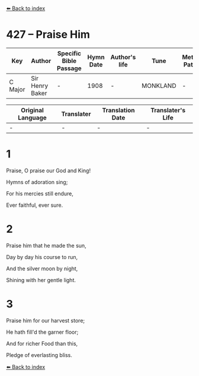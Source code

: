 [⬅️ Back to index](../README.md)

# 427 – Praise Him

Key | Author   | Specific Bible Passage     |Hymn Date |Author's life |Tune |Metrical Pattern   |Composer/Source
-- | --------- | ---------------------------|----------|--------------|-----|-------------------|-------------  
C Major |Sir Henry Baker |- |1908 |- |MONKLAND |- |Arranged

Original Language | Translater | Translation Date   | Translater's Life  
----------------- | --------- | --------------------|-------------     
\- |- |- |-




# 1

Praise, O praise our God and King!

Hymns of adoration sing;

For his mercies still endure,

Ever faithful, ever sure.



# 2

Praise him that he made the sun,

Day by day his course to run,

And the silver moon by night,

Shining with her gentle light.



# 3

Praise him for our harvest store;

He hath fill'd the garner floor;

And for richer Food than this,

Pledge of everlasting bliss.

[⬅️ Back to index](../README.md)
